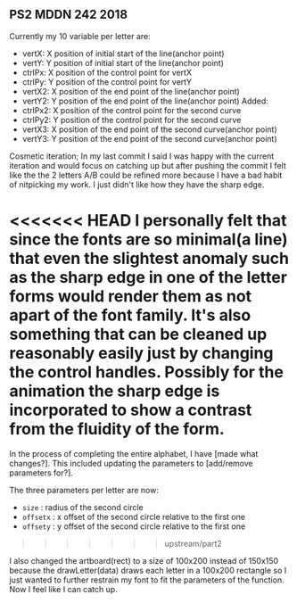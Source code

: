 ## PS2 MDDN 242 2018
 
 Currently my 10 variable per letter are:
  - vertX: X position of initial start of the line(anchor point)
  - vertY: Y position of initial start of the line(anchor point)
  - ctrlPx: X position of the control point for vertX
  - ctrlPy: Y position of the control point for vertY
  - vertX2: X position of the end point of the line(anchor point)
  - vertY2: Y position of the end point of the line(anchor point)
Added:
  - ctrlPx2: X position of the control point for the second curve
  - ctrlPy2: Y position of the control point for the second curve
  - vertX3: X position of the end point of the second curve(anchor point)
  - vertY3: Y position of the end point of the second curve(anchor point)

  Cosmetic iteration;
  In my last commit I said I was happy with the current iteration and would focus on catching up but after pushing the commit I felt like the the 2 letters A/B could be refined more because I have a bad habit of nitpicking my work. I just didn't like how they have the sharp edge.

<<<<<<< HEAD
  I personally felt that since the fonts are so minimal(a line) that even the slightest anomaly such as the sharp edge in one of the letter forms would render them as not apart of the font family. It's also something that can be cleaned up reasonably easily just by changing the control handles. Possibly for the animation the sharp edge is incorporated to show a contrast from the fluidity of the form. 
=======
In the process of completing the entire alphabet, I have [made what changes?].
This included updating the parameters to [add/remove parameters for?].

The three parameters per letter are now:
  * `size` : radius of the second circle
  * `offsetx` : x offset of the second circle relative to the first one
  * `offsety` : y offset of the second circle relative to the first one
>>>>>>> upstream/part2

  I also changed the artboard(rect) to a size of 100x200 instead of 150x150 because the drawLetter(data) draws each letter in a 100x200 rectangle so I just wanted to further restrain my font to fit the parameters of the function. Now I feel like I can catch up.